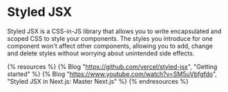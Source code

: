 # Styled JSX

Styled JSX is a CSS-in-JS library that allows you to write encapsulated and scoped CSS to style your components. The styles you introduce for one component won't affect other components, allowing you to add, change and delete styles without worrying about unintended side effects.

{% resources %}
  {% Blog "https://github.com/vercel/styled-jsx", "Getting started" %}
  {% Blog "https://www.youtube.com/watch?v=SM5uVbfgfdo", "Styled JSX in Next.js: Master Next.js" %}
{% endresources %}
